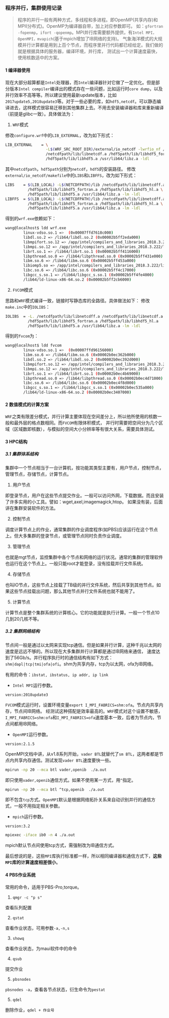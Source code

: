 ### 程序并行，集群使用记录
>程序的并行一般有两种方式，多线程和多进程。即OpenMP(共享内存)和MPI(分布式)。OpenMP为编译器自带，加上对应参数即可。
如：`gfortran -fopenmp`，`ifort -qopenmp`。MPI并行库需要额外提供，有`Intel MPI，OpenMPI，mvapich`(基于mpich增加了IB网络的支持)。
气象海洋模式的大规模并行计算都是用到上百个节点，而程序里并行代码都已经给定。我们做的就是根据具体的服务器，编译环境，并行库，
测试出一个计算速度最快，使用核数适中的方案。

#### 1 编译器使用
现在大部分超算都是`Intel`处理器，而`Intel`编译器针对它做了一定优化。但是部分版本`Intel compiler`编译出的模式存在一些问题，比如运行时`core dump`，以及并行效率不高等等。所以建议使用最新update版本，比如`2017update5,2018update3`等。对于一些必要的库，如`hdf5,netcdf`。可以静态编译进去，这样模式很容易迁移到其他集群上去。不用去安装编译器和库来重新编译（前提是glibc一致）。具体做法为：

1. `WRF`模式

修改`configure.wrf`中的`LIB_EXTERNAL`，改为如下形式：
```bash
LIB_EXTERNAL    = \
                  -L$(WRF_SRC_ROOT_DIR)/external/io_netcdf -lwrfio_nf /netcdfpath/lib/libnetcdff.a \
                  /netcdfpath/lib/libnetcdf.a /hdf5path/lib/libhdf5_fortran.a /hdf5path/lib/libhdf5_hl.a \
                  /hdf5path/lib/libhdf5.a /usr/lib64/libz.a -ldl 
```
其中`netcdfpath`，`hdf5path`分别为`netcdf`，`hdf5`的安装路径。
修改`external/io_netcdf/makefile`中的`LIBS`和`LIBFFS`，改为如下形式：
```bash
LIBS    = $(LIB_LOCAL) -L$(NETCDFPATH)/lib /netcdfpath/lib/libnetcdff.a /netcdfpath/lib/libnetcdf.a \
          /hdf5path/lib/libhdf5_fortran.a /hdf5path/lib/libhdf5_hl.a \
          /hdf5path/lib/libhdf5.a /usr/lib64/libz.a -lm -ldl
LIBFFS  = $(LIB_LOCAL) -L$(NETCDFPATH)/lib /netcdfpath/lib/libnetcdff.a /netcdfpath/lib/libnetcdf.a \
          /hdf5path/lib/libhdf5_fortran.a /hdf5path/lib/libhdf5_hl.a \
          /hdf5path/lib/libhdf5.a /usr/lib64/libz.a -lm -ldl
```
得到的`wrf.exe`依赖如下：
```bash
wang@localhost$ ldd wrf.exe
        linux-vdso.so.1 =>  (0x00007ffd7618c000)
        libdl.so.2 => /lib64/libdl.so.2 (0x00002b5ff2eda000)
        libmpifort.so.12 => /app/intel/compilers_and_libraries_2018.3.222/linux/mpi/intel64/lib/libmpifort.so.12 (0x00002b5ff30de000)
        libmpi.so.12 => /app/intel/compilers_and_libraries_2018.3.222/linux/mpi/intel64/lib/libmpi.so.12 (0x00002b5ff3487000)
        librt.so.1 => /lib64/librt.so.1 (0x00002b5ff4116000)
        libpthread.so.0 => /lib64/libpthread.so.0 (0x00002b5ff431e000)
        libm.so.6 => /lib64/libm.so.6 (0x00002b5ff453a000)
        libiomp5.so => /app/intel/compilers_and_libraries_2018.3.222/linux/compiler/lib/intel64/libiomp5.so (0x00002b5ff483c000)
        libc.so.6 => /lib64/libc.so.6 (0x00002b5ff4c17000)
        libgcc_s.so.1 => /lib64/libgcc_s.so.1 (0x00002b5ff4fe4000)
        /lib64/ld-linux-x86-64.so.2 (0x00002b5ff2cb6000)
```

2. `FVCOM`模式

思路和`WRF`模式编译一致，链接时写静态库的全路径。具体做法如下：
修改`make.inc`中的`IOLIBS`：
```bash
IOLIBS  = -L. /netcdfpath/lib/libnetcdff.a /netcdfpath/lib/libnetcdf.a \
          /hdf5path/lib/libhdf5_fortran.a /hdf5path/lib/libhdf5_hl.a 
          /hdf5path/lib/libhdf5.a /usr/lib64/libz.a -lm -ldl
```
得到的`fvcom`为：
```bash
wang@localhost$ ldd fvcom
        linux-vdso.so.1 =>  (0x00007ffd96156000)
        libm.so.6 => /lib64/libm.so.6 (0x00002b0ec362b000)
        libdl.so.2 => /lib64/libdl.so.2 (0x00002b0ec392d000)
        libmpifort.so.12 => /app/intel/compilers_and_libraries_2018.3.222/linux/mpi/intel64/lib/libmpifort.so.12 (0x00002b0ec3b31000)
        libmpi.so.12 => /app/intel/compilers_and_libraries_2018.3.222/linux/mpi/intel64/lib/libmpi.so.12 (0x00002b0ec3eda000)
        librt.so.1 => /lib64/librt.so.1 (0x00002b0ec4b69000)
        libpthread.so.0 => /lib64/libpthread.so.0 (0x00002b0ec4d71000)
        libc.so.6 => /lib64/libc.so.6 (0x00002b0ec4f8d000)
        libgcc_s.so.1 => /lib64/libgcc_s.so.1 (0x00002b0ec535a000)
        /lib64/ld-linux-x86-64.so.2 (0x00002b0ec3407000)

```

#### 2 数值模式的计算方案
`WRF`之类有限差分模式，并行计算主要体现在空间差分上，所以他所使用的核数一般和最外层的格点数相同。而`FVCOM`有限体积模式，
并行时需要把空间分为几个区域（区域数即核数），与模拟的空间大小分辨率等有很大关系，需要具体测试。

#### 3 HPC结构
##### 3.1 集群体系结构
集群中一个节点相当于一台计算机，按功能其类型主要有，用户节点，控制节点，管理节点，存储节点，计算节点。
1. 用户节点

即登录节点，用户在这些节点提交作业。一般可以访问外网，下载数据。而且安装了许多实用的小工具。譬如：wget,axel,imagemagick,htop。
如果没有装，后面讲在集群安装软件的方法。

2. 控制节点

调度计算节点上的作业，通常集群的作业调度程序(如PBS)应该运行在这个节点上。但大多集群的登录节点，或管理节点同时负责作业调度。

3. 管理节点

也就是mgt节点，监控集群中各个节点和网络的运行状况。通常的集群的管理软件也运行在这个节点上。一般只能root才能登录，没有挂载并行文件系统。

4. 存储节点

也叫IO节点，这些节点上挂载了TB级的并行文件系统，然后共享到其他节点。如果这些节点挂载出问题，那么其他节点并行文件系统也就不能用了。

5. 计算节点

计算节点是整个集群系统的计算核心。它的功能就是执行计算。一般一个节点10几到20几核不等。

##### 3.2 集群网络结构
节点间一般是通过以太网来实现tcp通信。但是如果并行计算，这种千兆以太网的速度是远远不够的。所以现在大多集群并行计算都是通过IB网络来通信，
速度达到了56Gb/s。并行程序执行时的通信结构有如下方式：`shm|dapl|tcp|tmi|ofa|ofi`。shm为共享内存，tcp为以太网，ofa为IB网络。

有用的命令：`ibstat, ibstatus, ip addr, ip link`


* `Intel MPI`运行参数。

`version:2018update3`

`FVCOM`模式运行时，设置环境变量`export I_MPI_FABRICS=shm:ofa`。节点内共享内存，节点间IB网络。
经测试这种搭配是效率最高的。`WRF`模式对这个设置不敏感，`I_MPI_FABRICS=shm:ofa`和`I_MPI_FABRICS=ofa`速度基本一致，后者为节点内，节点间都用IB网络。

* `OpenMPI`运行参数。

`version:2.1.5`

OpenMPI文档中讲，从v1.8系列开始，`vader BTL`就替代了`sm BTL`，这两者都是节点内共享内存通信。测试发现`vader BTL`速度要快一些。
```bash
mpirun -np 20 --mca btl vader,openib  ./a.out
```
即只使用`vader,openib`通信方式。如果不使用某一方式，用`^`指定。
```bash
mpirun -np 20 --mca btl ^tcp,openib  ./a.out
```
即不包含`tcp`方式。`OpenMPI`默认是根据网络拓扑关系来自动识别并行的通信方式，一般不用指定相关参数。

* `mpich`运行参数。

`version:3.2`

```bash
mpiexec -iface ib0 -n 4 ./a.out
```
mpich默认节点间使用tcp方式，需强制改为IB通信方式。

最后想说的是，这些`MPI`库执行标准都一样，所以相同编译器和通信方式下，**这些`MPI`库的计算速度相差很小**。

#### 4 PBS作业系统
常用的命令，适用于PBS-Pro,torque。
1. `qmgr -c "p s"`

查看队列配置

2. `qstat`

查看作业状态，可用参数`-a,-n,s`

3. `showq`

查看作业状态，为maui软件中的命令

4. `qsub`

提交作业

5. `pbsnodes`

`pbsnodes -a`，查看各节点状态，衍生命令为`pestat`

5. `qdel`

删除作业，`qdel + 作业号`
